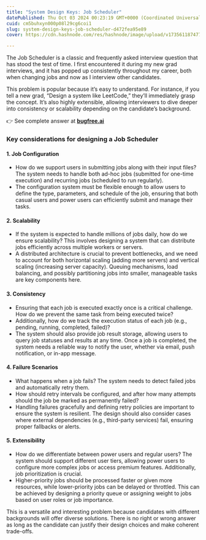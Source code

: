 ```yaml
---
title: "System Design Keys: Job Scheduler"
datePublished: Thu Oct 03 2024 00:23:19 GMT+0000 (Coordinated Universal Time)
cuid: cm5buhxyn000p08l29cg6coi1
slug: system-design-keys-job-scheduler-d472fea95e89
cover: https://cdn.hashnode.com/res/hashnode/image/upload/v1735611874778/b50ae540-216f-435f-b725-ba1f8c6c3030.png

---
```


The Job Scheduler is a classic and frequently asked interview question that has stood the test of time. I first encountered it during my new grad interviews, and it has popped up consistently throughout my career, both when changing jobs and now as I interview other candidates.

This problem is popular because it’s easy to understand. For instance, if you tell a new grad, “Design a system like LeetCode,” they’ll immediately grasp the concept. It’s also highly extensible, allowing interviewers to dive deeper into consistency or scalability depending on the candidate’s background.

👉 See complete answer at [**bugfree.ai**](https://bugfree.ai/practice/system-design/distributed-job-scheduler/solutions/cXNFOp59e2dtJICB)

### Key considerations for designing a Job Scheduler

#### 1\. Job Configuration

*   How do we support users in submitting jobs along with their input files? The system needs to handle both ad-hoc jobs (submitted for one-time execution) and recurring jobs (scheduled to run regularly).
*   The configuration system must be flexible enough to allow users to define the type, parameters, and schedule of the job, ensuring that both casual users and power users can efficiently submit and manage their tasks.

#### 2\. Scalability

*   If the system is expected to handle millions of jobs daily, how do we ensure scalability? This involves designing a system that can distribute jobs efficiently across multiple workers or servers.
*   A distributed architecture is crucial to prevent bottlenecks, and we need to account for both horizontal scaling (adding more servers) and vertical scaling (increasing server capacity). Queuing mechanisms, load balancing, and possibly partitioning jobs into smaller, manageable tasks are key components here.

#### 3\. Consistency

*   Ensuring that each job is executed exactly once is a critical challenge. How do we prevent the same task from being executed twice?
*   Additionally, how do we track the execution status of each job (e.g., pending, running, completed, failed)?
*   The system should also provide job result storage, allowing users to query job statuses and results at any time. Once a job is completed, the system needs a reliable way to notify the user, whether via email, push notification, or in-app message.

#### 4\. Failure Scenarios

*   What happens when a job fails? The system needs to detect failed jobs and automatically retry them.
*   How should retry intervals be configured, and after how many attempts should the job be marked as permanently failed?
*   Handling failures gracefully and defining retry policies are important to ensure the system is resilient. The design should also consider cases where external dependencies (e.g., third-party services) fail, ensuring proper fallbacks or alerts.

#### 5\. Extensibility

*   How do we differentiate between power users and regular users? The system should support different user tiers, allowing power users to configure more complex jobs or access premium features. Additionally, job prioritization is crucial.
*   Higher-priority jobs should be processed faster or given more resources, while lower-priority jobs can be delayed or throttled. This can be achieved by designing a priority queue or assigning weight to jobs based on user roles or job importance.

This is a versatile and interesting problem because candidates with different backgrounds will offer diverse solutions. There is no right or wrong answer as long as the candidate can justify their design choices and make coherent trade-offs.